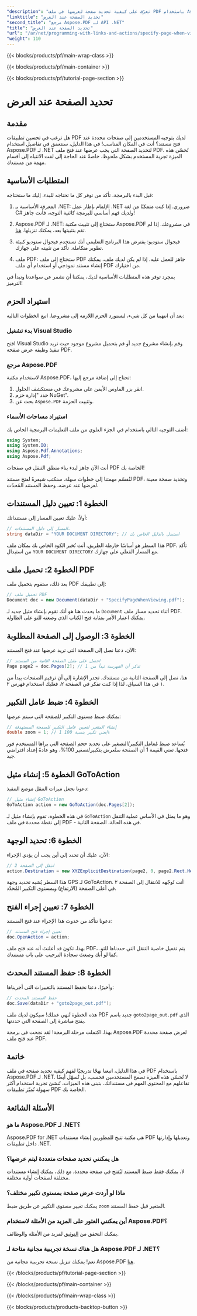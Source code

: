 ```yaml
---
"description": "تعرّف على كيفية تحديد صفحة لعرضها في ملف PDF باستخدام Aspose.PDF لـ .NET. حسّن تصفح المستخدم بهذا الدليل البسيط."
"linktitle": "تحديد الصفحة عند العرض"
"second_title": "مرجع Aspose.PDF لـ API .NET"
"title": "تحديد الصفحة عند العرض"
"url": "/ar/net/programming-with-links-and-actions/specify-page-when-viewing/"
"weight": 110
---
```


{{< blocks/products/pf/main-wrap-class >}}

{{< blocks/products/pf/main-container >}}

{{< blocks/products/pf/tutorial-page-section >}}

# تحديد الصفحة عند العرض

## مقدمة

هل ترغب في تحسين تطبيقات PDF لديك بتوجيه المستخدمين إلى صفحات محددة عند فتح مستند؟ أنت في المكان المناسب! في هذا الدليل، سنتعمق في تفاصيل استخدام Aspose.PDF لـ .NET لتحديد الصفحة التي يجب عرضها عند فتح ملف PDF. تُحسّن هذه الميزة تجربة المستخدم بشكل ملحوظ، خاصةً عند الحاجة إلى لفت الانتباه إلى أقسام مهمة من مستندك.

## المتطلبات الأساسية

قبل البدء بالبرمجة، تأكد من توفر كل ما تحتاجه للبدء. إليك ما ستحتاجه:

1. المعرفة الأساسية بـ .NET: الإلمام بإطار عمل .NET ضروري. إذا كنت متمكنًا من لغة C# ولديك فهم أساسي للبرمجة كائنية التوجه، فأنت جاهز!

2. Aspose.PDF لـ .NET: ستحتاج إلى تثبيت مكتبة Aspose.PDF في مشروعك. إذا لم تقم بتثبيتها بعد، يمكنك تنزيلها. [هنا](https://releases.aspose.com/pdf/net/).

3. فيجوال ستوديو: يفترض هذا البرنامج التعليمي أنك تستخدم فيجوال ستوديو كبيئة تطوير متكاملة. تأكد من تثبيته على جهازك.

4. ملف PDF: ستحتاج إلى ملف PDF جاهز للعمل عليه. إذا لم يكن لديك ملف، يمكنك إنشاء مستند نموذجي أو استخدام أي ملف PDF من اختيارك.

بمجرد توفر هذه المتطلبات الأساسية لديك، يمكننا أن نشمر عن سواعدنا ونبدأ في الترميز!

## استيراد الحزم

بعد أن انتهينا من كل شيء، لنستورد الحزم اللازمة إلى مشروعنا. اتبع الخطوات التالية:

### بدء تشغيل Visual Studio

افتح Visual Studio وقم بإنشاء مشروع جديد أو قم بتحميل مشروع موجود حيث تريد تنفيذ وظيفة عرض صفحة PDF.

### مرجع Aspose.PDF

لاستخدام مكتبة Aspose.PDF، تحتاج إلى إضافة مرجع إليها:

1. انقر بزر الماوس الأيمن على مشروعك في مستكشف الحلول.
2. حدد "إدارة حزم NuGet".
3. بحث عن `Aspose.PDF` وتثبيت الحزمة.

### استيراد مساحات الأسماء

أضف التوجيه التالي باستخدام في الجزء العلوي من ملف التعليمات البرمجية الخاص بك:

```csharp
using System;
using System.IO;
using Aspose.Pdf.Annotations;
using Aspose.Pdf;
```

أنت الآن جاهز لبدء بناء منطق التنقل في صفحات PDF الخاصة بك!

لنُقسّم مهمتنا إلى خطوات سهلة. سنكتب شيفرةً لفتح مستند PDF، وتحديد صفحة معينة لعرضها عند عرضه، وحفظ المستند المُحدّث. 

## الخطوة 1: تعيين دليل المستندات

أولاً، عليك تعيين المسار إلى مستنداتك:

```csharp
// المسار إلى دليل المستندات.
string dataDir = "YOUR DOCUMENT DIRECTORY"; // استبدل بالدليل الخاص بك
```

هذا السطر هو أساسًا خارطة الطريق. أنت تُخبر الكود الخاص بك بمكان ملف PDF. تأكد من استبدال `YOUR DOCUMENT DIRECTORY` مع المسار الفعلي على جهازك.

## الخطوة 2: تحميل ملف PDF

بعد ذلك، ستقوم بتحميل ملف PDF إلى تطبيقك:

```csharp
// تحميل ملف PDF
Document doc = new Document(dataDir + "SpecifyPageWhenViewing.pdf");
```

ما يحدث هنا هو أنك تقوم بإنشاء مثيل جديد لـ `Document` أثناء تحديد مسار ملف PDF. يمكنك اعتبار الأمر بمثابة فتح الكتاب الذي وضعته للتو على الطاولة.

## الخطوة 3: الوصول إلى الصفحة المطلوبة

الآن، دعنا نصل إلى الصفحة التي تريد عرضها عند فتح المستند:

```csharp
// احصل على مثيل الصفحة الثانية من المستند
Page page2 = doc.Pages[2]; // تذكر أن الفهرسة تبدأ من 1
```

هنا، نصل إلى الصفحة الثانية من مستندك. تجدر الإشارة إلى أن ترقيم الصفحات يبدأ من ١ في هذا السياق، لذا إذا كنت تفكر في الصفحة ٢، فعليك استخدام فهرس ٢.

## الخطوة 4: ضبط عامل التكبير

يمكنك ضبط مستوى التكبير للصفحة التي سيتم عرضها:

```csharp
// إنشاء المتغير لتعيين عامل التكبير للصفحة المستهدفة
double zoom = 1; // 1 يعني تكبير بنسبة 100%
```

يُساعد ضبط مُعامل التكبير/التصغير على تحديد حجم الصفحة التي يراها المستخدم فور فتحها. تعني القيمة 1 أن الصفحة ستُعرض بتكبير/تصغير 100%، وهو عادةً إعداد افتراضي جيد.

## الخطوة 5: إنشاء مثيل GoToAction

دعونا نجعل ميزات التنقل موضع التنفيذ:

```csharp
// إنشاء مثيل GoToAction
GoToAction action = new GoToAction(doc.Pages[2]); 
```

في هذه الخطوة، تقوم بإنشاء مثيل لـ `GoToAction` وهو ما يمثل في الأساس عملية التنقل إلى نقطة محددة في ملف PDF - في هذه الحالة، الصفحة الثانية.

## الخطوة 6: تحديد الوجهة

الآن، عليك أن تحدد إلى أين يجب أن يؤدي الإجراء:

```csharp
// انتقل إلى الصفحة 2
action.Destination = new XYZExplicitDestination(page2, 0, page2.Rect.Height, zoom);
```

هذا السطر يُشبه تحديد وجهة GPS لـ GoToAction. أنت تُوجّهه للانتقال إلى الصفحة ٢ في أعلى الصفحة (الارتفاع) وبمستوى التكبير المُحدّد.

## الخطوة 7: تعيين إجراء الفتح

دعونا نتأكد من حدوث هذا الإجراء عند فتح المستند:

```csharp
// تعيين إجراء فتح المستند
doc.OpenAction = action;
```

بهذا، تكون قد أعلنتَ أنه عند فتح ملف PDF، يتم تفعيل خاصية التنقل التي حددناها للتو. كما لو أنك وضعتَ سجادة الترحيب على باب مستندك.

## الخطوة 8: حفظ المستند المحدث

وأخيرًا، دعنا نحفظ المستند بالتغييرات التي أجريناها:

```csharp
// حفظ المستند المحدث
doc.Save(dataDir + "goto2page_out.pdf");
```

هذه الخطوة تُنهي عملك! سيكون لديك ملف PDF جديد باسم `goto2page_out.pdf` الذي يفتح مباشرة إلى الصفحة التي حددتها.

بهذا، اكتملت مرحلة البرمجة! لقد نجحت في برمجة Aspose.PDF لعرض صفحة محددة عند فتح ملف PDF. 

## خاتمة

في هذا الدليل، اتبعنا نهجًا تدريجيًا لفهم كيفية تحديد صفحة في ملف PDF باستخدام Aspose.PDF لـ .NET. لا تُحسّن هذه الميزة تصفح المستخدمين فحسب، بل تُسهّل أيضًا تفاعلهم مع المحتوى المهم في مستنداتك. بتبني هذه الميزات، تُنشئ تجربة استخدام أكثر سهولة تُميّز تطبيقات PDF الخاصة بك.

## الأسئلة الشائعة

### ما هو Aspose.PDF لـ .NET؟
Aspose.PDF for .NET هي مكتبة تتيح للمطورين إنشاء مستندات PDF وتعديلها وإدارتها داخل تطبيقات .NET.

### هل يمكنني تحديد صفحات متعددة ليتم عرضها؟
لا، يمكنك فقط ضبط المستند ليُفتح في صفحة محددة. مع ذلك، يمكنك إنشاء مستندات مختلفة لصفحات أولية مختلفة.

### ماذا لو أردت عرض صفحة بمستوى تكبير مختلف؟
يمكنك تغيير مستوى التكبير عن طريق ضبط `zoom` المتغير قبل حفظ المستند.

### أين يمكنني العثور على المزيد من الأمثلة لاستخدام Aspose.PDF؟
يمكنك التحقق من [التوثيق](https://reference.aspose.com/pdf/net/) لمزيد من الأمثلة والوظائف.

### هل هناك نسخة تجريبية مجانية متاحة لـ Aspose.PDF لـ .NET؟
نعم! يمكنك تنزيل نسخة تجريبية مجانية من Aspose.PDF [هنا](https://releases.aspose.com/).

{{< /blocks/products/pf/tutorial-page-section >}}

{{< /blocks/products/pf/main-container >}}

{{< /blocks/products/pf/main-wrap-class >}}

{{< blocks/products/products-backtop-button >}}